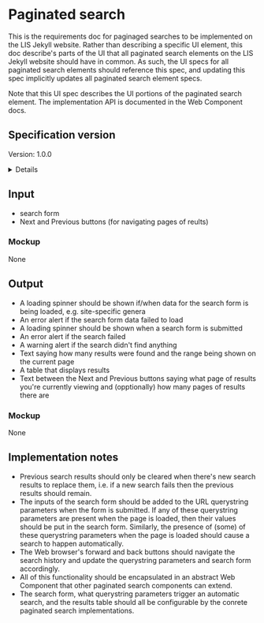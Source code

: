 # Paginated search

This is the requirements doc for paginaged searches to be implemented on the LIS Jekyll website.
Rather than describing a specific UI element, this doc describe's parts of the UI that all paginated search elements on the LIS Jekyll website should have in common.
As such, the UI specs for all paginated search elements should reference this spec, and updating this spec implicitly updates all paginated search element specs. 

Note that this UI spec describes the UI portions of the paginated search element.
The implementation API is documented in the Web Component docs.

## Specification version
Version: 1.0.0

<details>

An initial implementation of the paginated search functionality was completed in December of 2022 (see [Web Components issue #21](https://github.com/legumeinfo/web-components/issues/21)).
New features have been added since then as needed.
However, since these were added in an ad-hoc manner without a formal specification, version 1.0.0 of this spec reflects the state of the paginated search implementation when this spec was first written.

</details>

## Input

- search form
- Next and Previous buttons (for navigating pages of reults)

### Mockup

None

## Output

- A loading spinner should be shown if/when data for the search form is being loaded, e.g. site-specific genera
- An error alert if the search form data failed to load
- A loading spinner should be shown when a search form is submitted
- An error alert if the search failed
- A warning alert if the search didn't find anything
- Text saying how many results were found and the range being shown on the current page
- A table that displays results
- Text between the Next and Previous buttons saying what page of results you're currently viewing and (opptionally) how many pages of results there are

### Mockup

None

## Implementation notes

- Previous search results should only be cleared when there's new search results to replace them, i.e. if a new search fails then the previous results should remain.
- The inputs of the search form should be added to the URL querystring parameters when the form is submitted. If any of these querystring parameters are present when the page is loaded, then their values should be put in the search form. Similarly, the presence of (some) of these querystring parameters when the page is loaded should cause a search to happen automatically.
- The Web browser's forward and back buttons should navigate the search history and update the querystring parameters and search form accordingly.
- All of this functionality should be encapsulated in an abstract Web Component that other paginated search components can extend.
- The search form, what querystring parameters trigger an automatic search, and the results table should all be configurable by the conrete paginated search implementations.
